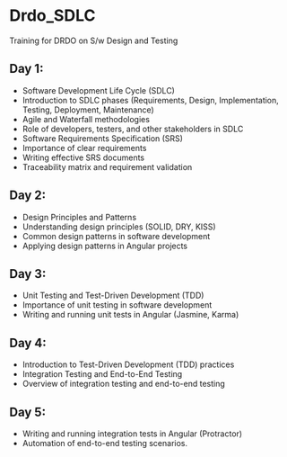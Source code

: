 # Drdo_SDLC
Training for DRDO on S/w Design and Testing
## Day 1:
- Software Development Life Cycle (SDLC)
- Introduction to SDLC phases (Requirements, Design, Implementation, Testing, Deployment,
Maintenance)
- Agile and Waterfall methodologies
- Role of developers, testers, and other stakeholders in SDLC
- Software Requirements Specification (SRS)
- Importance of clear requirements
- Writing effective SRS documents
- Traceability matrix and requirement validation
## Day 2:
- Design Principles and Patterns
- Understanding design principles (SOLID, DRY, KISS)
- Common design patterns in software development
- Applying design patterns in Angular projects
## Day 3:
- Unit Testing and Test-Driven Development (TDD)
- Importance of unit testing in software development
- Writing and running unit tests in Angular (Jasmine, Karma)
## Day 4:
- Introduction to Test-Driven Development (TDD) practices
- Integration Testing and End-to-End Testing
- Overview of integration testing and end-to-end testing
## Day 5:
- Writing and running integration tests in Angular (Protractor)
- Automation of end-to-end testing scenarios.
